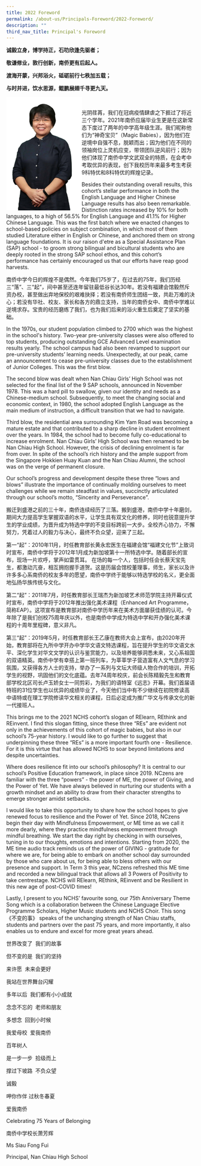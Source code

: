 ```yaml
---
title: 2022 Foreword
permalink: /about-us/Principals-Foreword/2022-Foreword/
description: ""
third_nav_title: Principal's Foreword
---
```


**诚毅立身，博学持正，石叻欣逢先驱者；**

**敬谦修业，敦行创新，南侨更有后起人。**

**渡海开蒙，兴邦浴火，砥砺前行七秩加五载；**

**与时并进，饮水思源，鲲鹏展翅千寻更九天。**

<img src="/images/Siau-Fong-Fui_2021.jpeg" 
     style="width:40%;float:left"> <br>


光阴荏苒，我们在冠病疫情肆虐之下捱过了将近三个学年。2021年南侨应届毕业生更是在这新常态下度过了两年的中学高年级生涯。我们昵称他们为“神奇宝贝”（Magic Babies），因为他们在逆境中自强不息，脱颖而出；因为他们在不同的领袖岗位上灵机应变，带领团队逆风前行；因为他们体现了南侨中学文武双全的特质，在会考中考取优异的表现，创下我校历年来最多考生考获9科特优和8科特优的辉煌记录。

Besides their outstanding overall results, this cohort’s stellar performance in both the English Language and Higher Chinese Language results has also been remarkable. Distinction rates increased by 10% for both languages, to a high of 56.5% for English Language and 41.1% for Higher Chinese Language. This was the first batch where we enacted changes to school-based policies on subject combination, in which most of them studied Literature either in English or Chinese, and anchored them on strong language foundations. It is our raison d'etre as a Special Assistance Plan (SAP) school - to groom strong bilingual and bicultural students who are deeply rooted in the strong SAP school ethos, and this cohort’s performance has certainly encouraged us that our efforts have reap good harvests.

南侨中学今日的辉煌不是偶然。今年我们75岁了，在过去的75年，我们历经三“落”、三“起”，间中甚至还连年留驻最低谷长达30年。若没有福建会馆毅然斥资办校，甚至做出弃地保校的艰难抉择；若没有南侨师生团结一致，共赴万难的决心；若没有华社、校友、家长和各方的鼎立支持，当年的南侨女中、南侨中学难以逆境求存。宝贵的经历磨练了我们，也为我们后来的浴火重生后奠定了坚实的基础。

In the 1970s, our student population climbed to 2700 which was the highest in the school's history. Two-year pre-university classes were also offered to top students, producing outstanding GCE Advanced Level examination results yearly. The school campus had also been revamped to support our pre-university students’ learning needs. Unexpectedly, at our peak, came an announcement to cease pre-university classes due to the establishment of Junior Colleges. This was the first blow.

The second blow was dealt when Nan Chiau Girls’ High School was not selected for the final list of the 9 SAP schools, announced in November 1978. This was a hard pill to swallow, given our identity and needs as a Chinese-medium school. Subsequently, to meet the changing social and economic context, in 1980, the school adopted English Language as the main medium of instruction, a difficult transition that we had to navigate.

Third blow, the residential area surrounding Kim Yam Road was becoming a mature estate and that contributed to a sharp decline in student enrolment over the years. In 1984, the school had to become fully co-educational to increase enrolment. Nan Chiau Girls’ High School was then renamed to be Nan Chiau High School. However, the crisis of declining enrolment is far from over. In spite of the school’s rich history and the ample support from the Singapore Hokkien Huay Kuan and the Nan Chiau Alumni, the school was on the verge of permanent closure.

Our school’s progress and development despite these three “lows and blows” illustrate the importance of continually molding ourselves to meet challenges while we remain steadfast in values, succinctly articulated through our school’s motto, “Sincerity and Perseverance”.

搬迁到盛港之前的三十年，南侨连续经历了三落。搬到盛港，南侨中学十年磨剑，期间大力提高学生掌握双语的水平，让学生具有双文化的修养，同时也锐意提升学生的学业成绩，为晋升成为特选中学的不变目标跨前一大步。全校齐心协力，不懈努力，凭着过人的毅力与决心，最终不负众望，迎来了三起。

第一“起”：2010年11月，时任教育部长黄永宏医生在福建会馆“福建文化节”上致词时宣布，南侨中学将于2012年1月成为新加坡第十一所特选中学。随着部长的宣布，现场一片欢呼，掌声如雷贯耳。 在场的每一个人，包括时任会长蔡天宝先生，都激动亢奋，相互拥抱握手道贺。这是历届会馆校董理事，师生，家长以及许许多多心系南侨的校友多年的愿望，南侨中学终于能够以特选学校的名义，更全面地弘扬华族传统与文化。

第二“起”：2011年7月，时任教育部长王瑞杰为新加坡艺术师范学院主持开幕仪式时宣布，南侨中学将于2012年推出强化美术课程（Enhanced Art Programme，简称EAP）。这项宣布是教育部对南侨中学历年来在美术方面屡获佳绩的认可。今年除了是我们创校75周年庆以外，也是南侨中学成为特选中学和开办强化美术课程的十周年里程碑，意义非凡。

第三“起”：2019年5月，时任教育部长王乙康在教师大会上宣布，由2020年开始，教育部将在九所中学开办中学华文语文特选课程，旨在提升学生的华文语文水平、深化学生对华文文学的认识与鉴赏能力，以及培养能够洞悉未来，又心系祖国的双语精英。南侨中学有幸搭上第一班列车，为莘莘学子营造富有人文气息的学习氛围，又获得各方人士的支持，举办了一系列与文坛大师级人物合作的培训，开拓学生的视野，巩固他们的文化底蕴。去年74周年校庆，前会长陈精毅先生和教育部学校北区司长卢玉娇女士一同剪彩，为我们的语特室《远志》开幕。我们首届语特班的31位学生也以优异的成绩毕业了，今天他们当中有不少继续在初院修读高中语特或在理工学院修读华文相关的课程，日后必定成为推广华文与传承文化的新一代接班人。

This brings me to the 2021 NCHS cohort’s slogan of RElearn, REthink and REinvent. I find this slogan fitting, since these three “REs” are evident not only in the achievements of this cohort of magic babies, but also in our school’s 75-year history. I would like to go further to suggest that underpinning these three “REs” is a more important fourth one - Resilience. For it is this virtue that has allowed NCHS to soar beyond limitations and despite uncertainties.

Where does resilience fit into our school’s philosophy? It is central to our school’s Positive Education framework, in place since 2019. NCzens are familiar with the three “powers” - the power of ME, the power of Giving, and the Power of Yet. We have always believed in nurturing our students with a growth mindset and an ability to draw from their character strengths to emerge stronger amidst setbacks.

I would like to take this opportunity to share how the school hopes to give renewed focus to resilience and the Power of Yet. Since 2018, NCzens begin their day with Mindfulness Empowerment, or ME time as we call it more dearly, where they practice mindfulness empowerment through mindful breathing. We start the day right by checking in with ourselves, tuning in to our thoughts, emotions and intentions. Starting from 2020, the ME time audio track reminds us of the power of GIVING - gratitude for where we are, for being able to embark on another school day surrounded by those who care about us, for being able to bless others with our presence and support. In Term 3 this year, NCzens refreshed this ME time and recorded a new bilingual track that allows all 3 Powers of Positivity to take centrestage. NCHS will RElearn, REthink, REinvent and be Resilient in this new age of post-COVID times!

Lastly, I present to you NCHS’ favourite song, our 75th Anniversary Theme Song which is a collaboration between the Chinese Language Elective Programme Scholars, Higher Music students and NCHS Choir. This song《不变的事》 speaks of the unchanging strength of Nan Chiau staffs, students and partners over the past 75 years, and more importantly, it also enables us to endure and excel for more great years ahead.

世界改变了  我们的故事

但不变的是  我们的坚持

来许愿  未来会更好

我站在世界舞台闪耀

多年以后  我们都有小小成就

念念不忘的  老师和朋友

多想念  回到小时候

我爱母校  爱我南侨

百年树人

是一步一步  拾级而上

撑过下坡路  不负众望

诚毅

呷你作伴 过秋冬春夏

  
  

爱我南侨

Celebrating 75 Years of Belonging

南侨中学校长萧芳辉

Ms Siau Fong Fui

Principal, Nan Chiau High School